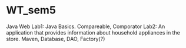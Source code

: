 # WT_sem5
Java Web
Lab1: Java Basics. Compareable, Comporator
Lab2: An application that provides information about household appliances in the store. Maven, Database, DAO, Factory(?)
